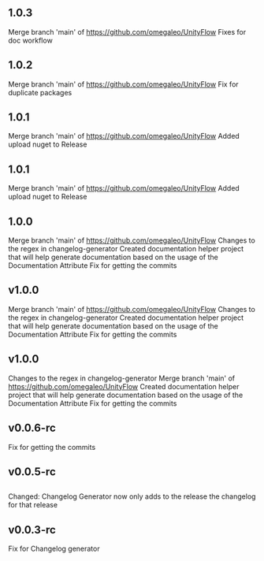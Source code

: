 ## 1.0.3
Merge branch 'main' of https://github.com/omegaleo/UnityFlow
Fixes for doc workflow

## 1.0.2
Merge branch 'main' of https://github.com/omegaleo/UnityFlow
Fix for duplicate packages

## 1.0.1
Merge branch 'main' of https://github.com/omegaleo/UnityFlow
Added upload nuget to Release

## 1.0.1
Merge branch 'main' of https://github.com/omegaleo/UnityFlow
Added upload nuget to Release

## 1.0.0
Merge branch 'main' of https://github.com/omegaleo/UnityFlow
Changes to the regex in changelog-generator
Created documentation helper project that will help generate documentation based on the usage of the Documentation Attribute
Fix for getting the commits

## v1.0.0
Merge branch 'main' of https://github.com/omegaleo/UnityFlow
Changes to the regex in changelog-generator
Created documentation helper project that will help generate documentation based on the usage of the Documentation Attribute
Fix for getting the commits

## v1.0.0
Changes to the regex in changelog-generator
Merge branch 'main' of https://github.com/omegaleo/UnityFlow
Created documentation helper project that will help generate documentation based on the usage of the Documentation Attribute
Fix for getting the commits

## v0.0.6-rc
Fix for getting the commits

## v0.0.5-rc

## 
Changed: Changelog Generator now only adds to the release the changelog for that release

## v0.0.3-rc
Fix for Changelog generator
